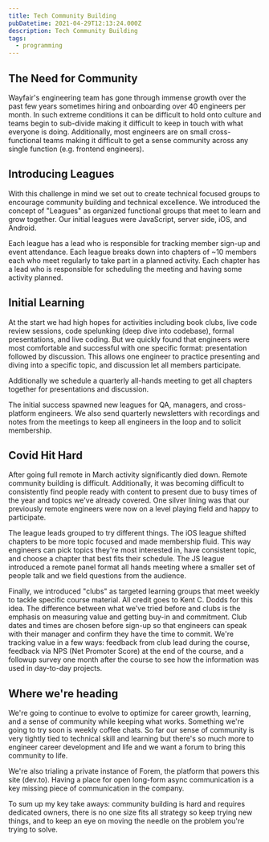 ```yaml
---
title: Tech Community Building
pubDatetime: 2021-04-29T12:13:24.000Z
description: Tech Community Building
tags:
  - programming
---
```


## The Need for Community

Wayfair's engineering team has gone through immense growth over the past few years sometimes hiring
and onboarding over 40 engineers per month. In such extreme conditions it can be difficult to hold
onto culture and teams begin to sub-divide making it difficult to keep in touch with what everyone
is doing. Additionally, most engineers are on small cross-functional teams making it difficult to
get a sense community across any single function (e.g. frontend engineers).

## Introducing Leagues

With this challenge in mind we set out to create technical focused groups to encourage community
building and technical excellence. We introduced the concept of "Leagues" as organized functional
groups that meet to learn and grow together. Our initial leagues were JavaScript, server side, iOS,
and Android.

Each league has a lead who is responsible for tracking member sign-up and event attendance. Each
league breaks down into chapters of ~10 members each who meet regularly to take part in a planned
activity. Each chapter has a lead who is responsible for scheduling the meeting and having some
activity planned.

## Initial Learning

At the start we had high hopes for activities including book clubs, live code review sessions, code
spelunking (deep dive into codebase), formal presentations, and live coding. But we quickly found
that engineers were most comfortable and successful with one specific format: presentation followed
by discussion. This allows one engineer to practice presenting and diving into a specific topic, and
discussion let all members participate.

Additionally we schedule a quarterly all-hands meeting to get all chapters together for
presentations and discussion.

The initial success spawned new leagues for QA, managers, and cross-platform engineers. We also send
quarterly newsletters with recordings and notes from the meetings to keep all engineers in the loop
and to solicit membership.

## Covid Hit Hard

After going full remote in March activity significantly died down. Remote community building is
difficult. Additionally, it was becoming difficult to consistently find people ready with content to
present due to busy times of the year and topics we've already covered. One silver lining was that
our previously remote engineers were now on a level playing field and happy to participate.

The league leads grouped to try different things. The iOS league shifted chapters to be more topic
focused and made membership fluid. This way engineers can pick topics they're most interested in,
have consistent topic, and choose a chapter that best fits their schedule. The JS league introduced
a remote panel format all hands meeting where a smaller set of people talk and we field questions
from the audience.

Finally, we introduced "clubs" as targeted learning groups that meet weekly to tackle specific
course material. All credit goes to Kent C. Dodds for this idea. The difference between what we've
tried before and clubs is the emphasis on measuring value and getting buy-in and commitment. Club
dates and times are chosen before sign-up so that engineers can speak with their manager and confirm
they have the time to commit. We're tracking value in a few ways: feedback from club lead during the
course, feedback via NPS (Net Promoter Score) at the end of the course, and a followup survey one
month after the course to see how the information was used in day-to-day projects.

## Where we're heading

We're going to continue to evolve to optimize for career growth, learning, and a sense of community
while keeping what works. Something we're going to try soon is weekly coffee chats. So far our sense
of community is very tightly tied to technical skill and learning but there's so much more to
engineer career development and life and we want a forum to bring this community to life.

We're also trialing a private instance of Forem, the platform that powers this site (dev.to). Having
a place for open long-form async communication is a key missing piece of communication in the
company.

To sum up my key take aways: community building is hard and requires dedicated owners, there is no
one size fits all strategy so keep trying new things, and to keep an eye on moving the needle on the
problem you're trying to solve.
